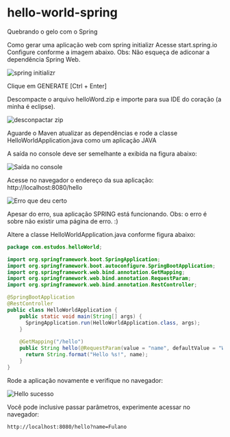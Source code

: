 # hello-world-spring
Quebrando o gelo com o Spring

Como gerar uma aplicação web com spring initializr 
Acesse start.spring.io
Configure conforme a imagem abaixo.
Obs: Não esqueça de adiconar a dependência Spring Web.

![spring initializr](https://blogger.googleusercontent.com/img/b/R29vZ2xl/AVvXsEi6ePZn33R9b_rwJ7n-_KfXpUjQqa4x21bpzABbv5QXH3v5TiH5BlW1hwNbCWlPRImCabxDnHi8io4rJW1Wv8KgeOPcLZhJTENzULfYOmNVQFpwS2-ph6MobiSHgWDd5PuPHOUAb498E0eb0VMIBEmEXvldBgZt7L4_lUJQXpyWPEH3oAwM5OlGDLoH9g/s320/helloWord.PNG)

Clique em GENERATE [Ctrl + Enter]

Descompacte o arquivo helloWord.zip e importe para sua IDE do coração (a minha é eclipse). 

![desconpactar zip](https://blogger.googleusercontent.com/img/b/R29vZ2xl/AVvXsEj9jmFR4vqTfqKLT5VkGQooKe1NnL_dA87OGZb0EzmvnBHYdJR9AKnBayvLAhKYGB69QzM0ayDOFGEC0rC-v8ikDIyaBngDLYjGAne0KIP-OxROEuhheRZg6y92a9ud6xPUjsfCqgiCsgkshF3pkxCnevLGsWvfjDpZaokG3IsE0moFDCzsnfAIrq_8iw/s1600/helloWord2.PNG)

Aguarde o Maven atualizar as dependências e rode a classe HelloWorldApplication.java como um aplicação JAVA

A saída no console deve ser semelhante a exibida na figura abaixo:

![Saída no console](https://blogger.googleusercontent.com/img/b/R29vZ2xl/AVvXsEjED6SxQrbRXil9XmCPRFexxSQo1JVNUHWrV4H4_SpuBEzygJX9NIvoWGWPJlm5T2DVL4GLPdg8_XYmeFnQkjERTwLvyVR12hCZpghHlkJyJv9SSHFToOxrp1Wawu4sNv20wHqhRxJv91f_jX9xjsOvi86RROcSIUyKWtrqm-iJOW8Wwk7W32w1RkvGsg/s320/helloWord2.5.PNG)

Acesse no navegador o endereço da sua aplicação: http://localhost:8080/hello

![Erro que deu certo](https://blogger.googleusercontent.com/img/b/R29vZ2xl/AVvXsEhO-pro3R_sE8QAA6FoKI_H1fGxc9XeysqqocSUBMwXVZQFXl81cBpu0jZlcwGQqVIaz_LZy7QONfbmCknHCYUs3yIPQms5EL2qTnwU9qkbmHnMyZnTFzLn5vjB91OXyDzIgfBjfQTAoNZmhOmIEOn5u9DQXEKuGwBzWUL8vC9BdDqsyWDy2XDP9PmadQ/s320/helloWord3.PNG)

Apesar do erro, sua aplicação SPRING está funcionando.
Obs: o erro é sobre não existir uma página de erro. :)


Altere a classe HelloWorldApplication.java conforme figura abaixo:

```java
package com.estudos.helloWorld;

import org.springframework.boot.SpringApplication;
import org.springframework.boot.autoconfigure.SpringBootApplication;
import org.springframework.web.bind.annotation.GetMapping;
import org.springframework.web.bind.annotation.RequestParam;
import org.springframework.web.bind.annotation.RestController;

@SpringBootApplication
@RestController
public class HelloWorldApplication {
    public static void main(String[] args) {
      SpringApplication.run(HelloWorldApplication.class, args);
    }
    
    @GetMapping("/hello")
    public String hello(@RequestParam(value = "name", defaultValue = "World") String name) {
      return String.format("Hello %s!", name);
    }
}
```


Rode a aplicação novamente e verifique no navegador:

![Hello sucesso](https://blogger.googleusercontent.com/img/b/R29vZ2xl/AVvXsEimMGCC7RMEq0q1oC4JM2N2pi3HNQVGqW-22UT1Z2Kw4bGJ0UrPqmeoeHOiKzthUjnUwGTn_F53WylJGg07Gc6OpkOCD97seSVCxCQHxcli9eSUvPApw1XOEqFccQGvL4WANw2Q_iiyy5Qsj75j6dxce4T8WrdwRt8bjIHmABT2eqA4KEUzU2_qP61YoQ/s320/helloWord4.PNG)

Você pode inclusive passar parâmetros, experimente acessar no navegador:

```
http://localhost:8080/hello?name=Fulano
```
